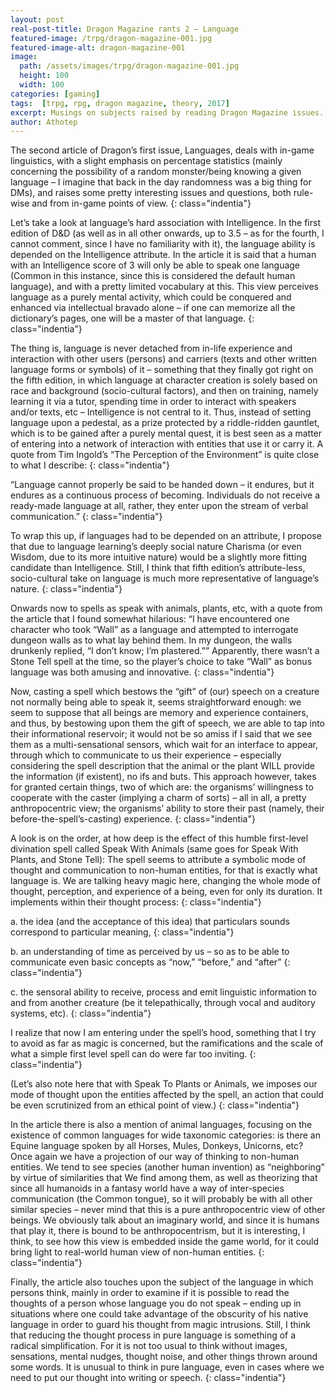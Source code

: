 ```yaml
---
layout: post
real-post-title: Dragon Magazine rants 2 – Language
featured-image: /trpg/dragon-magazine-001.jpg
featured-image-alt: dragon-magazine-001
image:
  path: /assets/images/trpg/dragon-magazine-001.jpg
  height: 100
  width: 100
categories: [gaming]
tags:  [trpg, rpg, dragon magazine, theory, 2017]
excerpt: Musings on subjects raised by reading Dragon Magazine issues.
author: Athotep
---
```


The second article of Dragon’s first issue, Languages, deals with in-game linguistics, with a slight emphasis on percentage statistics (mainly concerning the possibility of a random monster/being knowing a given language – I imagine that back in the day randomness was a big thing for DMs), and raises some pretty interesting issues and questions, both rule-wise and from in-game points of view.
{: class="indentia"}

Let’s take a look at language’s hard association with Intelligence. In the first edition of D&D (as well as in all other onwards, up to 3.5 – as for the fourth, I cannot comment, since I have no familiarity with it), the language ability is depended on the Intelligence attribute. In the article it is said that a human with an Intelligence score of 3 will only be able to speak one language (Common in this instance, since this is considered the default human language), and with a pretty limited vocabulary at this. This view perceives language as a purely mental activity, which could be conquered and enhanced via intellectual bravado alone – if one can memorize all the dictionary’s pages, one will be a master of that language.
{: class="indentia"}

The thing is, language is never detached from in-life experience and interaction with other users (persons) and carriers (texts and other written language forms or symbols) of it – something that they finally got right on the fifth edition, in which language at character creation is solely based on race and background (socio-cultural factors), and then on training, namely learning it via a tutor, spending time in order to interact with speakers and/or texts, etc – Intelligence is not central to it. Thus, instead of setting language upon a pedestal, as a prize protected by a riddle-ridden gauntlet, which is to be gained after a purely mental quest, it is best seen as a matter of entering into a network of interaction with entities that use it or carry it. A quote from Tim Ingold’s “The Perception of the Environment” is quite close to what I describe:
{: class="indentia"}

“Language cannot properly be said to be handed down – it endures, but it endures as a continuous process of becoming. Individuals do not receive a ready-made language at all, rather, they enter upon the stream of verbal communication.”
{: class="indentia"}

To wrap this up, if languages had to be depended on an attribute, I propose that due to language learning’s deeply social nature Charisma (or even Wisdom, due to its more intuitive nature) would be a slightly more fitting candidate than Intelligence. Still, I think that fifth edition’s attribute-less, socio-cultural take on language is much more representative of language’s nature.
{: class="indentia"}

Onwards now to spells as speak with animals, plants, etc, with a quote from the article that I found somewhat hilarious: “I have encountered one character who took “Wall” as a language and attempted to interrogate dungeon walls as to what lay behind them. In my dungeon, the walls drunkenly replied, “I don’t know; I’m plastered.”” Apparently, there wasn’t a Stone Tell spell at the time, so the player’s choice to take “Wall” as bonus language was both amusing and innovative.
{: class="indentia"}

Now, casting a spell which bestows the “gift” of (our) speech on a creature not normally being able to speak it, seems straightforward enough: we seem to suppose that all beings are memory and experience containers, and thus, by bestowing upon them the gift of speech, we are able to tap into their informational reservoir; it would not be so amiss if I said that we see them as a multi-sensational sensors, which wait for an interface to appear, through which to communicate to us their experience – especially considering the spell description that the animal or the plant WILL provide the information (if existent), no ifs and buts. This approach however, takes for granted certain things, two of which are: the organisms’ willingness to cooperate with the caster (implying a charm of sorts) – all in all, a pretty anthropocentric view; the organisms’ ability to store their past (namely, their before-the-spell’s-casting) experience.
{: class="indentia"}

Α look is on the order, at how deep is the effect of this humble first-level divination spell called Speak With Animals (same goes for Speak With Plants, and Stone Tell): The spell seems to attribute a symbolic mode of thought and communication to non-human entities, for that is exactly what language is. We are talking heavy magic here, changing the whole mode of thought, perception, and experience of a being, even for only its duration. It implements within their thought process:
{: class="indentia"}

a. the idea (and the acceptance of this idea) that particulars sounds correspond to particular meaning,
{: class="indentia"}

b. an understanding of time as perceived by us – so as to be able to communicate even basic concepts as “now,” “before,” and “after”
{: class="indentia"}

c. the sensoral ability to receive, process and emit linguistic information to and from another creature (be it telepathically, through vocal and auditory systems, etc).
{: class="indentia"}

I realize that now I am entering under the spell’s hood, something that I try to avoid as far as magic is concerned, but the ramifications and the scale of what a simple first level spell can do were far too inviting.
{: class="indentia"}

(Let’s also note here that with Speak To Plants or Animals, we imposes our mode of thought upon the entities affected by the spell, an action that could be even scrutinized from an ethical point of view.)
{: class="indentia"}

In the article there is also a mention of animal languages, focusing on the existence of common languages for wide taxonomic categories: is there an Equine language spoken by all Horses, Mules, Donkeys, Unicorns, etc? Once again we have a projection of our way of thinking to non-human entities. We tend to see species (another human invention) as “neighboring” by virtue of similarities that We find among them, as well as theorizing that since all humanoids in a fantasy world have a way of inter-species communication (the Common tongue), so it will probably be with all other similar species – never mind that this is a pure anthropocentric view of other beings. We obviously talk about an imaginary world, and since it is humans that play it, there is bound to be anthropocentrism, but it is interesting, I think, to see how this view is embedded inside the game world, for it could bring light to real-world human view of non-human entities.
{: class="indentia"}

Finally, the article also touches upon the subject of the language in which persons think, mainly in order to examine if it is possible to read the thoughts of a person whose language you do not speak – ending up in situations where one could take advantage of the obscurity of his native language in order to guard his thought from magic intrusions. Still, I think that reducing the thought process in pure language is something of a radical simplification. For it is not too usual to think without images, sensations, mental nudges, thought noise, and other things thrown around some words. It is unusual to think in pure language, even in cases where we need to put our thought into writing or speech.
{: class="indentia"}
